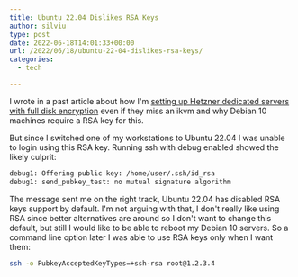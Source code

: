```yaml
---
title: Ubuntu 22.04 Dislikes RSA Keys
author: silviu
type: post
date: 2022-06-18T14:01:33+00:00
url: /2022/06/18/ubuntu-22-04-dislikes-rsa-keys/
categories:
  - tech

---
```

I wrote in a past article about how I'm [setting up Hetzner dedicated servers with full disk encryption](https://www.silviuvulcan.ro/2022/06/18/full-disk-encryption-on-hetzner-dedicated-and-debian-10-woes/) even if they miss an ikvm and why Debian 10 machines require a RSA key for this.

But since I switched one of my workstations to Ubuntu 22.04 I was unable to login using this RSA key. Running ssh with debug enabled showed the likely culprit:
```bash
debug1: Offering public key: /home/user/.ssh/id_rsa
debug1: send_pubkey_test: no mutual signature algorithm
```

The message sent me on the right track, Ubuntu 22.04 has disabled RSA keys support by default. I'm not arguing with that, I don't really like using RSA since better alternatives are around so I don't want to change this default, but still I would like to be able to reboot my Debian 10 servers. So a command line option later I was able to use RSA keys only when I want them:

```bash
ssh -o PubkeyAcceptedKeyTypes=+ssh-rsa root@1.2.3.4
```